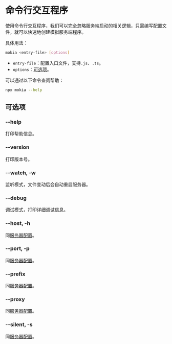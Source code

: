 # 命令行交互程序

使用命令行交互程序，我们可以完全忽略服务端启动的相关逻辑，只需编写配置文件，就可以快速地创建模拟服务端程序。

具体用法：

```bash
mokia <entry-file> [options]
```

- `entry-file`：配置入口文件，支持`.js`、`.ts`。
- `options`：[可选项](#可选项)。

可以通过以下命令查阅帮助：

```bash
npx mokia --help
```

## 可选项

### --help

打印帮助信息。

### --version

打印版本号。

### --watch, -w

监听模式，文件变动后会自动重启服务器。

### --debug

调试模式，打印详细调试信息。

### --host, -h

同[服务器配置](/mokia/guide/config.html#host)。

### --port, -p

同[服务器配置](/mokia/guide/config.html#port)。

### --prefix

同[服务器配置](/mokia/guide/config.html#prefix)。

### --proxy

同[服务器配置](/mokia/guide/config.html#proxy)。

### --silent, -s

同[服务器配置](/mokia/guide/config.html#silent)。
